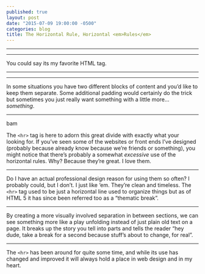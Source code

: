 ```yaml
---
published: true
layout: post
date: "2015-07-09 19:00:00 -0500"
categories: blog
title: The Horizontal Rule, Horizontal <em>Rules</em>
---
```


<hr>
<hr>
You could say its my favorite HTML tag.
<hr>
<hr>

In some situations you have two different blocks of content and you’d like to keep them separate. Some additional padding would certainly do the trick but sometimes you just really want something with a little more… *something*.

***
bam

The `<hr>` tag is here to adorn this great divide with exactly what your looking for. If you’ve seen some of the websites or front ends I’ve designed (probably because already know because we’re friends or something), you might notice that there’s probably a somewhat *excessive* use of the horizontal rules. Why? Because they’re great. I love them.

***  

Do I have an actual professional design reason for using them so often? I probably could, but I don’t. I just like ‘em. They’re clean and timeless. The `<hr>` tag used to be just a horizontal line used to organize things but as of HTML 5 it has since been referred too as a “thematic break”.

***

By creating a more visually involved separation in between sections, we can see something more like a play unfolding instead of just plain old text on a page. It breaks up the story you tell into parts and tells the reader “hey dude, take a break for a second because stuff’s about to change, for real”.

***  

The `<hr>` has been around for quite some time, and while its use has changed and improved it will always hold a place in web design and in my heart.